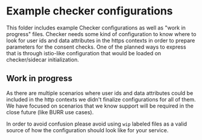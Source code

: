 # Example checker configurations

This folder includes example Checker configurations as well as "work in progress" files.
Checker needs some kind of configuration to know where to look for user ids and data attributes in the https contexts in order to prepare parameters for the consent checks.
One of the planned ways to express that is through istio-like configuration that would be loaded on checker/sidecar initialization.

## Work in progress

As there are multiple scenarios where user ids and data attributes could be included in the http contexts we didn't finalize configurations for all of them.
We have focused on scenarios that we know support will be required in the close future (like BURR use cases).

In order to avoid confusion please avoid using `wip` labeled files as a valid source of how the configuration should look like for your service.
